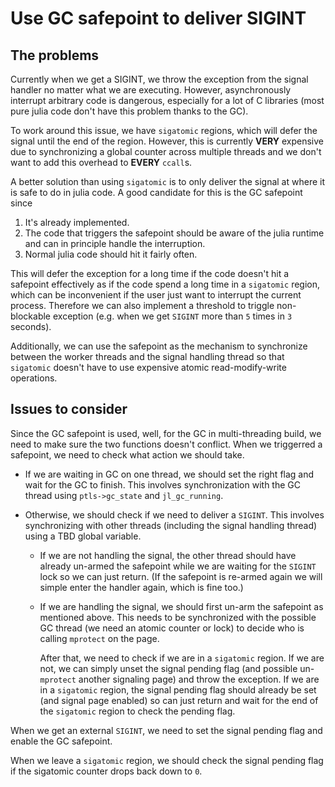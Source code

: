 # Use GC safepoint to deliver SIGINT

## The problems

Currently when we get a SIGINT, we throw the exception from the signal handler
no matter what we are executing.
However, asynchronously interrupt arbitrary code is dangerous,
especially for a lot of C libraries
(most pure julia code don't have this problem thanks to the GC).

To work around this issue, we have `sigatomic` regions,
which will defer the signal until the end of the region.
However, this is currently **VERY** expensive due to synchronizing a global
counter across multiple threads and we don't want to add this overhead to
**EVERY** `ccall`s.

A better solution than using `sigatomic` is to only deliver the signal at
where it is safe to do in julia code.
A good candidate for this is the GC safepoint since

1. It's already implemented.
2. The code that triggers the safepoint should be aware of the julia runtime
   and can in principle handle the interruption.
3. Normal julia code should hit it fairly often.

This will defer the exception for a long time if the code doesn't hit a safepoint
effectively as if the code spend a long time in a `sigatomic` region,
which can be inconvenient if the user just want to interrupt the current process.
Therefore we can also implement a threshold to triggle non-blockable exception
(e.g. when we get `SIGINT` more than `5` times in `3` seconds).

Additionally, we can use the safepoint as the mechanism to synchronize between
the worker threads and the signal handling thread so that `sigatomic` doesn't
have to use expensive atomic read-modify-write operations.

## Issues to consider

Since the GC safepoint is used, well, for the GC in multi-threading build,
we need to make sure the two functions doesn't conflict.
When we triggerred a safepoint, we need to check what action we should take.

* If we are waiting in GC on one thread, we should set the right flag and wait
  for the GC to finish. This involves synchronization with the GC thread
  using `ptls->gc_state` and `jl_gc_running`.

* Otherwise, we should check if we need to deliver a `SIGINT`.
  This involves synchronizing with other threads
  (including the signal handling thread) using a TBD global variable.

    * If we are not handling the signal, the other thread should have
      already un-armed the safepoint while we are waiting for the `SIGINT` lock
      so we can just return.
      (If the safepoint is re-armed again we will simple enter the handler
      again, which is fine too.)

    * If we are handling the signal, we should first un-arm the safepoint
      as mentioned above. This needs to be synchronized with the possible
      GC thread (we need an atomic counter or lock) to decide who is
      calling `mprotect` on the page.

      After that, we need to check if we are in a `sigatomic` region.
      If we are not, we can simply unset the signal pending flag
      (and possible un-`mprotect` another signaling page) and
      throw the exception.
      If we are in a `sigatomic` region, the signal pending flag should
      already be set (and signal page enabled) so can just return
      and wait for the end of the `sigatomic` region to check the pending flag.

When we get an external `SIGINT`, we need to set the signal pending flag
and enable the GC safepoint.

When we leave a `sigatomic` region, we should check the signal pending flag
if the sigatomic counter drops back down to `0`.
